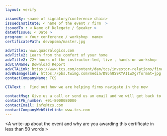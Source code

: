 ```yaml
---
layout: verify

issuedBy: <name of signatory/conference chair>
issuedInstitute: < name of the event / firm  >
issuedTo : < Name of Delegate / Speaker >
dateOfIssue: < Date >
program: < Your conference / workshop  name> 
certificatePath: devopsma/master.jpg

advTitle1: www.quadralogics.com
advTitle2: Learn from the comfort of your home
advTitle2: 72+ hours of the instructor-led, live , hands-on workshop
advCTAName: Download Report 
advCTALink: https://www.tcs.com/content/dam/tcs/investor-relations/financial-statements/2018-19/ar/annual-report-2018-2019.pdf
advBGImagelink: https://pbs.twimg.com/media/D95h8S9XYAIIwXg?format=jpg
contactCompanyName: TCS 

CTAText :  Find out how we are helping firms navigate in the new 

contactMsg: Give us a call or send us an email and we will get back to you as soon as possible!
contactPh_number: +91-8000080000
contactEmail: info@tcs.com
contactCompanyWebSiteLink: www.tcs.com
---
```

 <A write-up about the event and why are you awarding this certificate in less than 50  words >